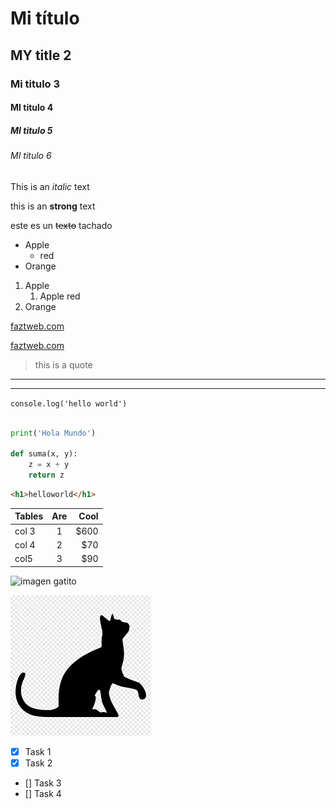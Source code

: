 <!--HEADINGS(RÚBRICAS)-->

# Mi título
## MY title 2
### Mi titulo 3
#### MI titulo 4
##### MI titulo 5
###### MI titulo 6

<!--italic-->
This is an *italic* text

<!--negrita-->
this is an **strong** text

<!--tachado-->
este es un ~~texto~~ tachado

<!--Listas desordenadas-->
* Apple
    * red
* Orange

<!--Listas ordenadas-->
1. Apple
    1. Apple red
2. Orange

[faztweb.com](https://ww.faztweb.com)

[faztweb.com](https://ww.faztweb.com "Hello")

>  this is a quote

---
____


<!--Colocar una línea de código-->
`console.log('hello world')`


<!--Colocar un bloque de código-->

```Python

print('Hola Mundo')

def suma(x, y):
    z = x + y
    return z

```


```html
<h1>helloworld</h1>

```
<!--Crear tabla-->

| Tables | Are   | Cool  |
|--------|:-----:|------:|
| col 3  |   1   | $600  | 
| col 4  |   2   | $70   | 
| col5   |   3   | $90   |

<!--Añadir imagen con link-->

![imagen gatito](https://encrypted-tbn0.gstatic.com/images?q=tbn:ANd9GcQ1DxxDOrYu-O1z4SGi1-lEs5r9pfWG5Frx1b3YQjaHy_p3S-ytuwL82yWW6wT7frsnwaw&usqp=CAU)

<!--Añadir imagen desde el pc-->

![imagen gatito2](cat.png "Gato Negro")

<!--Github Markdown-->

* [x] Task 1
* [x] Task 2
* [] Task 3
* [] Task 4